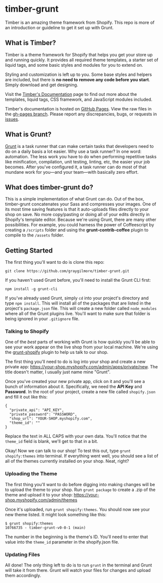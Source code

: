 # timber-grunt

Timber is an amazing theme framework from Shopify. This repo is more of an introduction or guideline to get it set up with Grunt.

## What is Timber?

Timber is a theme framework for Shopify that helps you get your store up and running quickly. It provides all required theme templates, a starter set of liquid tags, and some basic styles and modules for you to extend on.

Styling and customization is left up to you. Some base styles and helpers are included, but there is **no need to remove any code before you start**. Simply download and get designing.

Visit the [Timber's Documentation](http://shopify.com/timber) page to find out more about the templates, liquid tags, CSS framework, and JavaScript modules included.

Timber's documentation is hosted on [GitHub Pages](http://pages.github.com/). View the raw files in the [gh-pages branch](https://github.com/Shopify/Timber/tree/gh-pages). Please report any discrepancies, bugs, or requests in [issues](https://github.com/Shopify/Timber/issues).

## What is Grunt?

[Grunt](http://gruntjs.com/) is a task runner that can make certain tasks that developers need to do on a daily basis a lot easier. Why use a task runner? In one word: automation. The less work you have to do when performing repetitive tasks like minification, compilation, unit testing, linting, etc, the easier your job becomes. After you've configured it, a task runner can do most of that mundane work for you—and your team—with basically zero effort.

## What does timber-grunt do?

This is a simple implementation of what Grunt can do. Out of the box, timber-grunt concatenates your Sass and compresses your images. One of its most time saving features is that it auto-uploads files directly to your shop on save. No more copy/pasting or doing all of your edits directly in Shopify's template editor. Because we're using Grunt, there are many other possibilities. For example, you could harness the power of Coffeescript by creating a `/scripts` folder and using the **grunt-contrib-coffee** plugin to compile to the `/assets` folder.

## Getting Started

The first thing you'll want to do is clone this repo:

    git clone https://github.com/graygilmore/timber-grunt.git

If you haven't used Grunt before, you'll need to install the Grunt CLI first:

    npm install -g grunt-cli

If you've already used Grunt, simply `cd` into your project's directory and type `npm install`. This will install all of the packages that are listed in the project's `package.json` file. This will create a new folder called `node_modules` where all of the Grunt plugins live. You'll want to make sure that folder is being ignored in your `.gitignore` file.

### Talking to Shopify

One of the *best* parts of working with Grunt is how quickly you'll be able to see your work appear on the live shop from your local machine. We're using the [grunt-shopify](https://github.com/wilr/grunt-shopify) plugin to help us talk to our shop.

The first thing you'll need to do is log into your shop and create a new private app: https://your-shop.myshopify.com/admin/apps/private/new. The title doesn't matter, I usually just name mine "Grunt".

Once you've created your new private app, click on it and you'll see a bunch of information about it. Specifically, we need the **API Key** and **Password**. In the root of your project, create a new file called `shopify.json` and fill it out like this:

    {
      "private_api": "API_KEY",
      "private_password": "PASSWORD",
      "shop_url": "YOUR-SHOP.myshopify.com",
      "theme_id": ""
    }

Replace the text in ALL CAPS with your own data. You'll notice that the `theme_id` field is blank, we'll get to that in a bit.

Okay! Now we can talk to our shop! To test this out, type `grunt shopify:themes` into terminal. If everything went well, you should see a list of all of the themes currently installed on your shop. Neat, right?

### Uploading the Theme

The first thing you'll want to do before digging into making changes will be to upload the theme to your shop. Run `grunt package` to create a .zip of the theme and upload it to your shop: https://your-shop.myshopify.com/admin/themes

Once it's uploaded, run `grunt shopify:themes`. You should now see your new theme listed. It might look something like this:

    $ grunt shopify:themes
    10766735 - timber-grunt-v0-0-1 (main)

The number in the beginning is the theme's ID. You'll need to enter that value into the `theme_id` parameter in the shopify.json file.

### Updating Files

All done! The only thing left to do is to run `grunt` in the terminal and Grunt will take it from there. Grunt will watch your files for changes and upload them accordingly.
